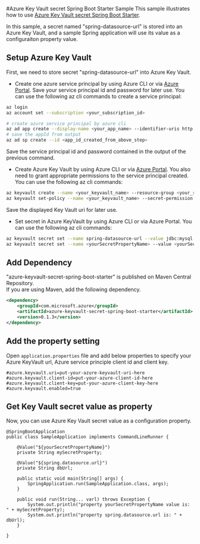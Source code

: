 #Azure Key Vault secret Spring Boot Starter Sample
This sample illustrates how to use [Azure Key Vault secret Spring Boot Starter](../azure-keyvault-secret-spring-boot-starter/README.md).

In this sample, a secret named "spring-datasource-url" is stored into an Azure Key Vault, and a sample Spring application will use its value as a configuraiton property value.

## Setup Azure Key Vault
First, we need to store secret "spring-datasource-url" into Azure Key Vault.

- Create one azure service principal by using Azure CLI or via [Azure Portal](https://docs.microsoft.com/en-us/azure/azure-resource-manager/resource-group-create-service-principal-portal). Save your service principal id and password for later use.
You can use the following az cli commands to create a service principal:
```bash
az login
az account set --subscription <your_subscription_id>

# create azure service principal by azure cli
az ad app create --display-name <your_app_name> --identifier-uris http://test.com/test --homepage http://test.com/test
# save the appId from output
az ad sp create --id <app_id_created_from_above_step>
```
Save the service principal id and password contained in the output of the previous command.

- Create Azure Key Vault by using Azure CLI or via [Azure Portal](https://portal.azure.com). You also need to grant appropriate permissions to the service principal created.
You can use the following az cli commands:
```bash
az keyvault create --name <your_keyvault_name> --resource-group <your_resource_group> --location <location> --enabled-for-deployment true --enabled-for-disk-encryption true --enabled-for-template-deployment true --sku standard
az keyvault set-policy --name <your_keyvault_name> --secret-permission all --object-id <your_sp_id_create_in_step1>
```
Save the displayed Key Vault uri for later use.

- Set secret in Azure KeyVault by using Azure CLI or via Azure Portal. 
You can use the following az cli commands:
```bash
az keyvault secret set --name spring-datasource-url --value jdbc:mysql://localhost:3306/moviedb --vault-name <your_keyvault_name>
az keyvault secret set --name <yourSecretPropertyName> --value <yourSecretPropertyVaule> --vault-name <your_keyvault_name>
```

## Add Dependency

"azure-keyvault-secret-spring-boot-starter" is published on Maven Central Repository.  
If you are using Maven, add the following dependency.  

```xml
<dependency>
    <groupId>com.microsoft.azure</groupId>
    <artifactId>azure-keyvault-secret-spring-boot-starter</artifactId>
    <version>0.1.3</version>
</dependency>
```

## Add the property setting
Open `application.properties` file and add below properties to specify your Azure KeyVault url, Azure service principle client id and client key.

```
#azure.keyvault.uri=put-your-azure-keyvault-uri-here
#azure.keyvault.client-id=put-your-azure-client-id-here
#azure.keyvault.client-key=put-your-azure-client-key-here
#azure.keyvault.enabled=true
```

## Get Key Vault secret value as property
Now, you can use Azure Key Vault secret value as a configuration property.

```
@SpringBootApplication
public class SampleApplication implements CommandLineRunner {

    @Value("${yourSecretPropertyName}")
    private String mySecretProperty;
    
    @Value("${spring.datasource.url}")
    private String dbUrl;

    public static void main(String[] args) {
        SpringApplication.run(SampleApplication.class, args);
    }

    public void run(String... varl) throws Exception {        
        System.out.println("property yourSecretPropertyName value is: " + mySecretProperty);
        System.out.println("property spring.datasource.url is: " + dbUrl);
    }

}
```
